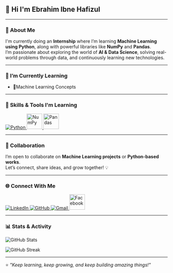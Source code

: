 ## 👋 Hi I'm Ebrahim Ibne Hafizul  

---

### 🚀 About Me  
I'm currently doing an **Internship** where I’m learning **Machine Learning using Python**, along with powerful libraries like **NumPy** and **Pandas**.  
I’m passionate about exploring the world of **AI & Data Science**, solving real-world problems through data, and continuously learning new technologies.  

---

### 🌱 I’m Currently Learning  
- 🔹Machine Learning Concepts 

---

### 🧠 Skills & Tools I'm Learning

<p align="left">
  <a href="https://www.python.org/" target="_blank">
    <img src="https://skillicons.dev/icons?i=python" alt="Python" />
  </a>
  <a href="https://numpy.org/" target="_blank">
    <img src="https://cdn.jsdelivr.net/gh/devicons/devicon/icons/numpy/numpy-original.svg" alt="NumPy" width="48" height="48" />
  </a>
  <a href="https://pandas.pydata.org/" target="_blank">
    <img src="https://cdn.jsdelivr.net/gh/devicons/devicon/icons/pandas/pandas-original.svg" alt="Pandas" width="48" height="48" />
  </a>
</p>

----

### 🤝 Collaboration  
I’m open to collaborate on **Machine Learning projects** or **Python-based works**.  
Let’s connect, share ideas, and grow together! 💡  

---

### 🌐 Connect With Me  

<p align="left">
  <a href="https://www.linkedin.com/in/ebrahim-ibne-hafizul-71477a283/" target="_blank">
    <img src="https://skillicons.dev/icons?i=linkedin" alt="LinkedIn" />
  </a>
  <a href="https://github.com/ebrahimibnehafijul" target="_blank">
    <img src="https://skillicons.dev/icons?i=github" alt="GitHub" />
  </a>
  <a href="mailto:ebrahimibnehafizul@gmail.com" target="_blank">
    <img src="https://skillicons.dev/icons?i=gmail" alt="Gmail" />
  </a>
  <a href="https://www.facebook.com/sabda.guccha.2025" target="_blank">
    <img src="https://cdn.jsdelivr.net/gh/devicons/devicon/icons/facebook/facebook-original.svg" alt="Facebook" width="48" height="48" />
  </a>
</p>

---

### 📊 Stats & Activity

<!-- GitHub Readme Stats: overall stats card -->
<p align="left">
  <img src="https://github-readme-stats.vercel.app/api?username=ebrahimibnehafijul&show_icons=true&count_private=true&hide_title=true&theme=tokyonight" alt="GitHub Stats" />
</p>

<!-- Streak stats (contributions streak) -->
<p align="left">
  <img src="https://github-readme-streak-stats.herokuapp.com/?user=ebrahimibnehafijul&theme=tokyonight" alt="GitHub Streak" />
</p>



---

⭐ *"Keep learning, keep growing, and keep building amazing things!"*
